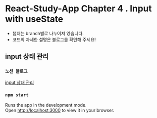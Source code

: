 # React-Study-App Chapter 4 . Input with useState

- 챕터는 branch별로 나누어져 있습니다.
- 코드의 자세한 설명은 블로그를 확인해 주세요!

## input 상태 관리

### `노션 블로그`

[input 상태 관리](https://mookiemookiekun.notion.site/input-00aceed60f8e4765bfe21d7568e5e591)

### `npm start`

Runs the app in the development mode.\
Open [http://localhost:3000](http://localhost:3000) to view it in your browser.
